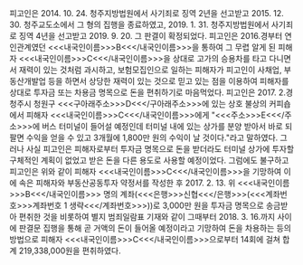 피고인은 2014. 10. 24. 청주지방법원에서 사기죄로 징역 2년을 선고받고 2015. 12. 30. 청주교도소에서 그 형의 집행을 종료하였고, 2019. 1. 31. 청주지방법원에서 사기죄로 징역 4년을 선고받고 2019. 9. 20. 그 판결이 확정되었다.
피고인은 2016.경부터 연인관계였던 <<<내국인이름>>>B<<</내국인이름>>>을 통하여 그 무렵 알게 된 피해자 <<<내국인이름>>>C<<</내국인이름>>>을 상대로 고가의 승용차를 타고 다니면서 재력이 있는 것처럼 과시하고, 보험모집인으로 일하는 피해자가 피고인이 사채업, 부동산개발업 등을 하면서 상당한 재력이 있는 것으로 믿고 있는 점을 이용하여 피해자를 상대로 투자금 또는 차용금 명목으로 돈을 편취하기로 마음먹었다.
피고인은 2017. 2.경 청주시 청원구 <<<구아래주소>>>D<<</구아래주소>>>에 있는 상호 불상의 커피숍에서 피해자 <<<내국인이름>>>C<<</내국인이름>>>에게 "<<<주소>>>E<<</주소>>>에 버스 터미널이 들어설 예정인데 터미널 내에 있는 상가를 분양 받아서 바로 되팔면 수익을 얻을 수 있고 3개월에 1,800만 원의 수익이 날 것이다."라고 말하였다. 그러나 사실 피고인은 피해자로부터 투자금 명목으로 돈을 받더라도 터미널 상가에 투자할 구체적인 계획이 없었고 받은 돈을 다른 용도로 사용할 예정이었다.
그럼에도 불구하고 피고인은 위와 같이 피해자 <<<내국인이름>>>C<<</내국인이름>>>을 기망하여 이에 속은 피해자와 부동산공동투자 약정서를 작성한 후 2017. 2. 13. 위 <<<내국인이름>>>B<<</내국인이름>>> 명의 계좌(<<<은행>>>신협<<</은행>>>(<<<계좌번호>>>계좌번호 1 생략<<</계좌번호>>>))로 3,000만 원을 투자금 명목으로 송금받아 편취한 것을 비롯하여 별지 범죄일람표 기재와 같이 그때부터 2018. 3. 16.까지 사이에 판결문 집행을 통해 곧 거액의 돈이 들어올 예정이라고 기망하여 돈을 차용하는 등의 방법으로 피해자 <<<내국인이름>>>C<<</내국인이름>>>으로부터 14회에 걸쳐 합계 219,338,000원을 편취하였다.
